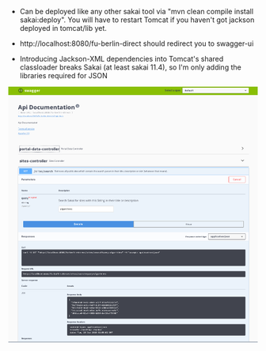* Can be deployed like any other sakai tool  via "mvn clean compile install sakai:deploy".
You will have to restart Tomcat if you haven't got jackson deployed in tomcat/lib yet.

* http://localhost:8080/fu-berlin-direct should redirect you to swagger-ui 

* Introducing Jackson-XML dependencies into Tomcat's shared classloader breaks Sakai (at least sakai 11.4),
  so I'm only adding the libraries required for JSON 
 

![Screenshot](./screenshort_swagger.png?raw=true "Screenshot")
